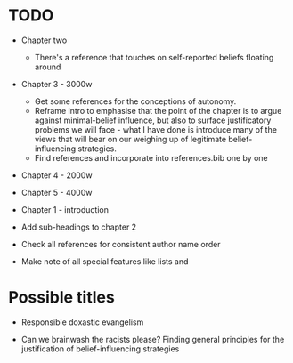 # TODO

* Chapter two
	* There's a reference that touches on self-reported beliefs floating around

* Chapter 3 - 3000w
	* Get some references for the conceptions of autonomy.
	* Reframe intro to emphasise that the point of the chapter is to argue against minimal-belief influence, but also to surface justificatory problems we will face - what I have done is introduce many of the views that will bear on our weighing up of legitimate belief-influencing strategies.
	* Find references and incorporate into references.bib one by one

* Chapter 4 - 2000w
* Chapter 5 - 4000w
* Chapter 1 - introduction

* Add sub-headings to chapter 2
* Check all references for consistent author name order
* Make note of all special features like lists and

# Possible titles
* Responsible doxastic evangelism

* Can we brainwash the racists please? Finding general principles for the justification of belief-influencing strategies
